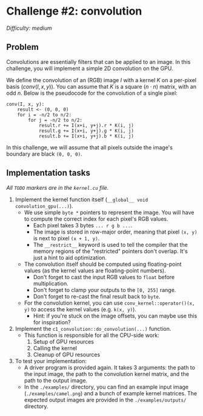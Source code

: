 # Challenge #2: convolution
*Difficulty: medium*

## Problem
Convolutions are essentially filters that can be applied to an image.
In this challenge, you will implement a simple 2D convolution on the GPU.

We define the convolution of an (RGB) image $I$ with a kernel $K$ on a per-pixel basis ($conv(I, x, y)$).
You can assume that $K$ is a square ($n \cdot n$) matrix, with an odd $n$.
Below is the pseudocode for the convolution of a single pixel:

```
conv(I, x, y):
    result <- (0, 0, 0)
    for i = -n/2 to n/2:
        for j = -n/2 to n/2:
            result.r += I(x+i, y+j).r * K(i, j)
            result.g += I(x+i, y+j).g * K(i, j)
            result.b += I(x+i, y+j).b * K(i, j)
```

In this challenge, we will assume that all pixels outside the image's boundary are black `(0, 0, 0)`.

## Implementation tasks
*All `TODO` markers are in the `kernel.cu` file.*

1. Implement the kernel function itself (`__global__ void convolution_gpu(...)`).
   - We use simple `byte *` pointers to represent the image. You will have to compute the correct index for each pixel's RGB values.
     - Each pixel takes 3 bytes `... r g b ...`.
     - The image is stored in row-major order, meaning that pixel `(x, y)` is next to pixel `(x + 1, y)`.
     - The `__restrict__` keyword is used to tell the compiler that the memory regions of the "restricted" pointers don't overlap. It's just a hint to aid optimization.
   - The convolution itself should be computed using floating-point values (as the kernel values are floating-point numbers).
     - Don't forget to cast the input RGB values to `float` before multiplication. 
     - Don't forget to clamp your outputs to the `[0, 255]` range.
     - Don't forget to re-cast the final result back to `byte`.
   - For the convolution kernel, you can use `conv_kernel::operator()(x, y)` to access the kernel values (e.g. `k(x, y)`).
     - Hint: if you're stuck on the image offsets, you can maybe use this for inspiration?
2. Implement the `c1_convolution::do_convolution(...)` function.
   - This function is responsible for all the CPU-side work:
     1. Setup of GPU resources
     2. Calling the kernel
     3. Cleanup of GPU resources
3. To test your implementation:
   - A driver program is provided again. It takes 3 arguments: the path to the input image, the path to the convolution kernel matrix, and the path to the output image.
   - In the `./examples/` directory, you can find an example input image (`./examples/camel.png`) and a bunch of example kernel matrices. The expected output images are provided in the `./examples/outputs/` directory.